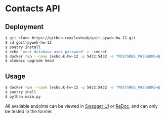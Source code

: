 # Contacts API

## Deployment

```bash
$ git clone https://github.com/lexhouk/goit-pyweb-hw-12.git
$ cd goit-pyweb-hw-12
$ poetry install
$ echo 'your database user password' > .secret
$ docker run --name lexhouk-hw-12 -p 5432:5432 -e "POSTGRES_PASSWORD=$(cat .secret)" -d postgres
$ alembic upgrade head
```

## Usage

```bash
$ docker run --name lexhouk-hw-12 -p 5432:5432 -e "POSTGRES_PASSWORD=$(cat .secret)" -d postgres
$ poetry shell
$ python main.py
```

All available endoints can be viewed in [Swagger UI](http://localhost:8000/docs) or [ReDoc](http://localhost:8000/redoc), and can only be tested in the former.
